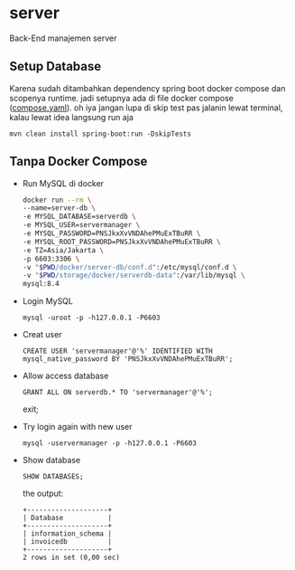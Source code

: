 # server

Back-End manajemen server


## Setup Database 
Karena sudah ditambahkan dependency spring boot docker compose dan scopenya runtime. jadi setupnya ada di file docker compose ([compose.yaml](compose.yaml)).
oh iya jangan lupa di skip test pas jalanin lewat terminal, kalau lewat idea langsung run aja
```shell
mvn clean install spring-boot:run -DskipTests
```
## Tanpa Docker Compose
* Run MySQL di docker
  ```bash
  docker run --rm \
  --name=server-db \
  -e MYSQL_DATABASE=serverdb \
  -e MYSQL_USER=servermanager \
  -e MYSQL_PASSWORD=PNSJkxXvVNDAhePMuExTBuRR \
  -e MYSQL_ROOT_PASSWORD=PNSJkxXvVNDAhePMuExTBuRR \
  -e TZ=Asia/Jakarta \
  -p 6603:3306 \
  -v "$PWD/docker/server-db/conf.d":/etc/mysql/conf.d \
  -v "$PWD/storage/docker/serverdb-data":/var/lib/mysql \
  mysql:8.4
  ```

* Login MySQL
  ```shell
  mysql -uroot -p -h127.0.0.1 -P6603 
  ```

* Creat user
  ```mysql
  CREATE USER 'servermanager'@'%' IDENTIFIED WITH mysql_native_password BY 'PNSJkxXvVNDAhePMuExTBuRR';
  ```

* Allow access database
  ```mysql
  GRANT ALL ON serverdb.* TO 'servermanager'@'%';
  ```
  exit;


* Try login again with new user
  ```shell
  mysql -uservermanager -p -h127.0.0.1 -P6603 
  ```

* Show database
  ```mysql
  SHOW DATABASES; 
  ```
  the output:
  ```shell
  +--------------------+
  | Database           |
  +--------------------+
  | information_schema |
  | invoicedb          |
  +--------------------+
  2 rows in set (0,00 sec) 
  ```
